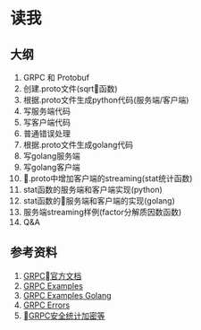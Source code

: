 # 读我

## 大纲

1. GRPC 和 Protobuf
1. 创建.proto文件(sqrt函数)
1. 根据.proto文件生成python代码(服务端/客户端)
1. 写服务端代码
1. 写客户端代码
1. 普通错误处理
1. 根据.proto文件生成golang代码
1. 写golang服务端
1. 写golang客户端
1. .proto中增加客户端的streaming(stat统计函数)
1. stat函数的服务端和客户端实现(python)
1. stat函数的服务端和客户端的实现(golang)
1. 服务端streaming样例(factor分解质因数函数)
1. Q&A

## 参考资料

1. [GRPC官方文档](https://grpc.io/docs/)
1. [GRPC Examples](https://github.com/grpc/grpc/tree/master/examples)
1. [GRPC Examples Golang](https://github.com/grpc/grpc-go/tree/master/examples)
1. [GRPC Errors](https://avi.im/grpc-errors/)
1. [GRPC安全统计加密等](https://blog.codeship.com/exploring-security-metrics-and-error-handling-with-grpc-in-python/)
